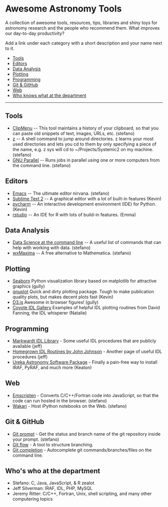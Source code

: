 # Awesome Astronomy Tools
A collection of awesome tools, resources, tips, libraries and shiny toys for astronomy
research and the people who recommend them. What improves our day-to-day productivity?

Add a link under each category with a short description and your name next to it.

<!-- You can add more categories below: -->
* [Tools](#tools)
* [Editors](#editors)
* [Data Analysis](#data-analysis)
* [Plotting](#plotting)
* [Programming](#programming)
* [Git & GitHub](#git-github)
* [Web](#web)
* [Who knows what at the department](#who-knows-what-at-the-department)

----
## Tools

* [ClipMenu](http://www.clipmenu.com) -- This tool maintains a history of your clipboard, so that you can paste old snippets of text, images, URLs, etc. (stefano)
* [z](https://github.com/rupa/z) -- A shell command to jump around directories. z learns your most used directories and lets you cd to them by only specifying a piece of the name, e.g. z sys will cd to ~/Projects/Systemic2 on my machine. (stefano)
* [GNU Parallel](http://www.gnu.org/software/parallel/) -- Runs jobs in parallel using one or more computers from the command line. (stefano)

## Editors

* [Emacs](http://www.emacsformacosx.com) -- The ultimate editor nirvana. (stefano)
* [Sublime Text 2](http://www.sublimetext.com/2) -- A graphical editor with a lot of built-in features (Kevin)
* [pycharm](https://www.jetbrains.com/pycharm/) -- An interactive development environment (IDE) for Python. (Kevin)
* [rstudio](http://www.rstudio.com) -- An IDE for R with lots of build-in features. (Emma)

## Data Analysis

* [Data Science at the command line](http://datascienceatthecommandline.com/#tools) -- A useful list of commands that can help with working with data. (stefano)
* [wxMaxima](http://andrejv.github.io/wxmaxima/index.html) -- A free alternative to Mathematica. (stefano)
  
## Plotting

* [Seaborn](http://stanford.edu/~mwaskom/software/seaborn/) Python visualization library based on matplotlib for attractive graphics (gully)
* [gnuplot](http://www.gnuplot.info/) Quick and dirty plotting package. Tough to make publication quality plots, but makes decent plots fast (Kevin)
*  [D3.js](http://d3js.org) Awesome in browser figures! (gully)
* [Coyote IDL Gallery](http://www.idlcoyote.com/gallery/) Examples of helpful IDL plotting routines from David Fanning, the IDL whisperer (Natalie)

## Programming

* [Markwardt IDL Library](http://www.physics.wisc.edu/~craigm/idl/) - Some useful IDL procedures that are publicly available (jeff)
* [Homegrown IDL Routines by John Johnson](http://astro.berkeley.edu/~johnjohn/idl.html) - Another page of useful IDL procedures (jeff)
* [Ureka Astronomy Software Package](http://ssb.stsci.edu/ureka/) - Finally a pain-free way to install IRAF, PyRAF, and much more (Keaton)

## Web

* [Emscripten](https://github.com/kripken/emscripten) - Converts C/C++/Fortran code into JavaScript, so that the code can run hosted in the browser. (stefano)
* [Wakari](https://wakari.io) - Host iPython notebooks on the Web. (stefano)


## Git & GitHub

* [Git prompt](https://gist.github.com/stefano-meschiari/ca163cd91c63492928fb) - Get the status and branch name of the git repository inside your prompt. (stefano)
* [Git flow](https://github.com/nvie/gitflow) - A tool to structure branching.
* [Git completion](https://github.com/bobthecow/git-flow-completion/wiki/Install-Bash-git-completion) - Autocomplete git commands/branches/files on the command line.

## Who's who at the department

* Stefano: C, Java, JavaScript, & R zealot
* Jeff Silverman: IRAF, IDL, PHP, MySQL
* Jeremy Ritter: C/C++, Fortran, Unix, shell scripting, and many other computering topics
